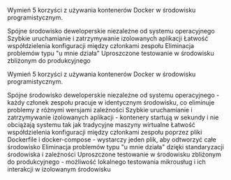 Wymień 5 korzyści z używania kontenerów Docker w środowisku programistycznym.

Spójne środowisko deweloperskie niezależne od systemu operacyjnego
Szybkie uruchamianie i zatrzymywanie izolowanych aplikacji
Łatwość współdzielenia konfiguracji między członkami zespołu
Eliminacja problemów typu "u mnie działa"
Uproszczone testowanie w środowisku zbliżonym do produkcyjnego

Wymień 5 korzyści z używania kontenerów Docker w środowisku programistycznym.

Spójne środowisko deweloperskie niezależne od systemu operacyjnego - każdy członek zespołu pracuje w identycznym środowisku, co eliminuje problemy z różnymi wersjami zależności
Szybkie uruchamianie i zatrzymywanie izolowanych aplikacji - kontenery startują w sekundy i nie obciążają systemu tak jak tradycyjne maszyny wirtualne
Łatwość współdzielenia konfiguracji między członkami zespołu poprzez pliki Dockerfile i docker-compose - wystarczy jeden plik, aby odtworzyć całe środowisko
Eliminacja problemów typu "u mnie działa" dzięki standaryzacji środowiska i zależności
Uproszczone testowanie w środowisku zbliżonym do produkcyjnego - możliwość lokalnego testowania mikrousług i ich interakcji w izolowanym środowisku
